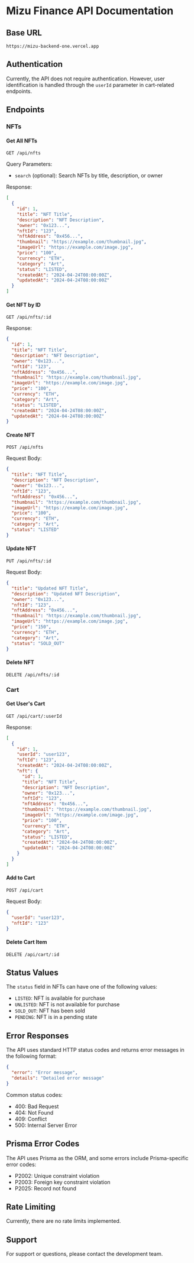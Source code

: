 # Mizu Finance API Documentation

## Base URL

```
https://mizu-backend-one.vercel.app
```

## Authentication

Currently, the API does not require authentication. However, user identification is handled through the `userId` parameter in cart-related endpoints.

## Endpoints

### NFTs

#### Get All NFTs

```
GET /api/nfts
```

Query Parameters:

- `search` (optional): Search NFTs by title, description, or owner

Response:

```json
[
  {
    "id": 1,
    "title": "NFT Title",
    "description": "NFT Description",
    "owner": "0x123...",
    "nftId": "123",
    "nftAddress": "0x456...",
    "thumbnail": "https://example.com/thumbnail.jpg",
    "imageUrl": "https://example.com/image.jpg",
    "price": "100",
    "currency": "ETH",
    "category": "Art",
    "status": "LISTED",
    "createdAt": "2024-04-24T08:00:00Z",
    "updatedAt": "2024-04-24T08:00:00Z"
  }
]
```

#### Get NFT by ID

```
GET /api/nfts/:id
```

Response:

```json
{
  "id": 1,
  "title": "NFT Title",
  "description": "NFT Description",
  "owner": "0x123...",
  "nftId": "123",
  "nftAddress": "0x456...",
  "thumbnail": "https://example.com/thumbnail.jpg",
  "imageUrl": "https://example.com/image.jpg",
  "price": "100",
  "currency": "ETH",
  "category": "Art",
  "status": "LISTED",
  "createdAt": "2024-04-24T08:00:00Z",
  "updatedAt": "2024-04-24T08:00:00Z"
}
```

#### Create NFT

```
POST /api/nfts
```

Request Body:

```json
{
  "title": "NFT Title",
  "description": "NFT Description",
  "owner": "0x123...",
  "nftId": "123",
  "nftAddress": "0x456...",
  "thumbnail": "https://example.com/thumbnail.jpg",
  "imageUrl": "https://example.com/image.jpg",
  "price": "100",
  "currency": "ETH",
  "category": "Art",
  "status": "LISTED"
}
```

#### Update NFT

```
PUT /api/nfts/:id
```

Request Body:

```json
{
  "title": "Updated NFT Title",
  "description": "Updated NFT Description",
  "owner": "0x123...",
  "nftId": "123",
  "nftAddress": "0x456...",
  "thumbnail": "https://example.com/thumbnail.jpg",
  "imageUrl": "https://example.com/image.jpg",
  "price": "150",
  "currency": "ETH",
  "category": "Art",
  "status": "SOLD_OUT"
}
```

#### Delete NFT

```
DELETE /api/nfts/:id
```

### Cart

#### Get User's Cart

```
GET /api/cart/:userId
```

Response:

```json
[
  {
    "id": 1,
    "userId": "user123",
    "nftId": "123",
    "createdAt": "2024-04-24T08:00:00Z",
    "nft": {
      "id": 1,
      "title": "NFT Title",
      "description": "NFT Description",
      "owner": "0x123...",
      "nftId": "123",
      "nftAddress": "0x456...",
      "thumbnail": "https://example.com/thumbnail.jpg",
      "imageUrl": "https://example.com/image.jpg",
      "price": "100",
      "currency": "ETH",
      "category": "Art",
      "status": "LISTED",
      "createdAt": "2024-04-24T08:00:00Z",
      "updatedAt": "2024-04-24T08:00:00Z"
    }
  }
]
```

#### Add to Cart

```
POST /api/cart
```

Request Body:

```json
{
  "userId": "user123",
  "nftId": "123"
}
```

#### Delete Cart Item

```
DELETE /api/cart/:id
```

## Status Values

The `status` field in NFTs can have one of the following values:

- `LISTED`: NFT is available for purchase
- `UNLISTED`: NFT is not available for purchase
- `SOLD_OUT`: NFT has been sold
- `PENDING`: NFT is in a pending state

## Error Responses

The API uses standard HTTP status codes and returns error messages in the following format:

```json
{
  "error": "Error message",
  "details": "Detailed error message"
}
```

Common status codes:

- 400: Bad Request
- 404: Not Found
- 409: Conflict
- 500: Internal Server Error

## Prisma Error Codes

The API uses Prisma as the ORM, and some errors include Prisma-specific error codes:

- P2002: Unique constraint violation
- P2003: Foreign key constraint violation
- P2025: Record not found

## Rate Limiting

Currently, there are no rate limits implemented.

## Support

For support or questions, please contact the development team.
